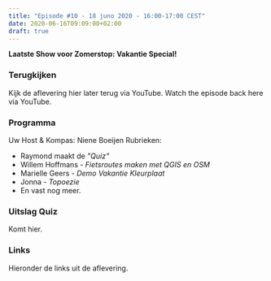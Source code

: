 ```yaml
---
title: "Episode #10 - 18 juno 2020 - 16:00-17:00 CEST"
date: 2020-06-16T09:09:00+02:00
draft: true
---
```


__Laatste Show voor Zomerstop: Vakantie Special!__  

### Terugkijken
Kijk de aflevering hier later terug via YouTube. Watch the episode back here via YouTube.

### Programma

Uw Host & Kompas: Niene Boeijen Rubrieken:

* Raymond maakt de  _"Quiz"_
* Willem Hoffmans - _Fietsroutes maken met QGIS en OSM_
* Marielle Geers - *Demo Vakantie Kleurplaat*
* Jonna - _Topoezie_
* En vast nog meer.

### Uitslag Quiz

Komt hier.

### Links

Hieronder de links uit de aflevering.
